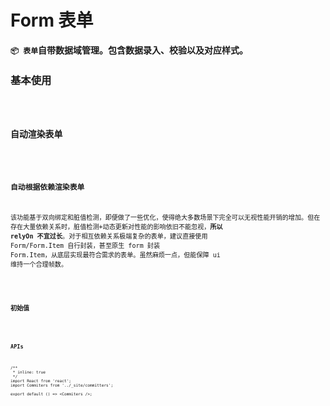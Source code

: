 # Form 表单

**`📦 表单`自带数据域管理。包含数据录入、校验以及对应样式。**

### 基本使用

<code src="./../../demo/form/normal-usage.demo.tsx" />

### 自动渲染表单

<code src="./../../demo/form/with-columns.demo.tsx" />

### 自动根据依赖渲染表单

该功能基于双向绑定和脏值检测，即便做了一些优化，使得绝大多数场景下完全可以无视性能开销的增加。但在存在大量依赖关系时，脏值检测+动态更新对性能的影响依旧不能忽视，**所以 relyOn 不宜过长**。对于相互依赖关系极端复杂的表单，建议直接使用 Form/Form.Item 自行封装，甚至原生 form 封装 Form.Item，从底层实现最符合需求的表单。虽然麻烦一点，但能保障 ui 维持一个合理帧数。

<code src="./../../demo/form/with-dependencies.demo.tsx" />

### 初始值

<code src="./../../demo/form/with-initial-data.demo.tsx" />

### APIs

```tsx
/**
 * inline: true
 */
import React from 'react';
import Commiters from '../_site/committers';

export default () => <Commiters />;
```
